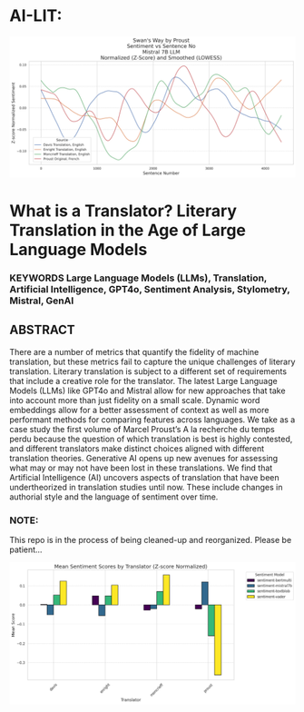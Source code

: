 # AI-LIT:

![Mistral Sentiment LOWESS](./graphs/sentiment_mistral_sma10percent_lowess_smoothing.png)

# What is a Translator? Literary Translation in the Age of Large Language Models
    

### **KEYWORDS** Large Language Models (LLMs), Translation, Artificial Intelligence, GPT4o, Sentiment Analysis, Stylometry, Mistral, GenAI

## **ABSTRACT** 

There are a number of metrics that quantify the fidelity of machine translation, but these metrics fail to capture the unique challenges of literary translation. Literary translation is subject to a different set of requirements that include a creative role for the translator. The latest Large Language Models (LLMs) like GPT4o and Mistral allow for new approaches that take into account more than just fidelity on a small scale. Dynamic word embeddings allow for a better assessment of context as well as more performant methods for comparing features across languages. We take as a case study the first volume of Marcel Proust’s A la recherche du temps perdu because the question of which translation is best is highly contested, and different translators make distinct choices aligned with different translation theories. Generative AI opens up new avenues for assessing what may or may not have been lost in these translations. We find that Artificial Intelligence (AI) uncovers aspects of translation that have been undertheorized in translation studies until now. These include changes in authorial style and the language of sentiment over time.


### NOTE:
This repo is in the process of being cleaned-up and reorganized. Please be patient...

![Mean Sentiment Z-Score Normed](./graphs/mean_sentiment_zscore_norm.png)
